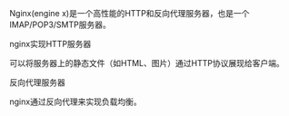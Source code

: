 Nginx\(engine x\)是一个高性能的HTTP和反向代理服务器，也是一个IMAP/POP3/SMTP服务器。



nginx实现HTTP服务器

可以将服务器上的静态文件（如HTML、图片）通过HTTP协议展现给客户端。

反向代理服务器

nginx通过反向代理来实现负载均衡。

